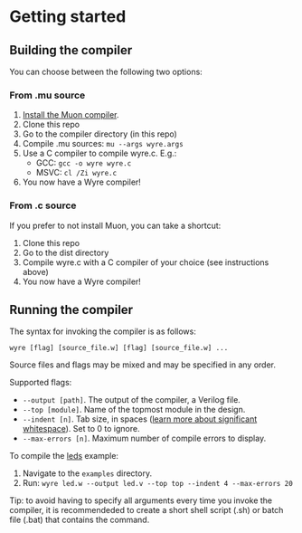 # Getting started

## Building the compiler

You can choose between the following two options:

### From .mu source

1. [Install the Muon compiler](https://github.com/nickmqb/muon/blob/master/docs/getting_started.md).
1. Clone this repo
1. Go to the compiler directory (in this repo)
1. Compile .mu sources: `mu --args wyre.args`
1. Use a C compiler to compile wyre.c. E.g.:
	* GCC: `gcc -o wyre wyre.c`
	* MSVC: `cl /Zi wyre.c`
1. You now have a Wyre compiler!

### From .c source

If you prefer to not install Muon, you can take a shortcut:

1. Clone this repo
1. Go to the dist directory
1. Compile wyre.c with a C compiler of your choice (see instructions above)
1. You now have a Wyre compiler!

## Running the compiler

The syntax for invoking the compiler is as follows:

	wyre [flag] [source_file.w] [flag] [source_file.w] ...

Source files and flags may be mixed and may be specified in any order.

Supported flags:

* `--output [path]`. The output of the compiler, a Verilog file.
* `--top [module]`. Name of the topmost module in the design.
* `--indent [n]`. Tab size, in spaces ([learn more about significant whitespace](language_guide.md)). Set to 0 to ignore.
* `--max-errors [n]`. Maximum number of compile errors to display.

To compile the [leds](../examples/leds.w) example:

1. Navigate to the `examples` directory.
2. Run: `wyre led.w --output led.v --top top --indent 4 --max-errors 20`

Tip: to avoid having to specify all arguments every time you invoke the compiler, it is recommendeded to create a short shell script (.sh) or batch file (.bat) that contains the command.
